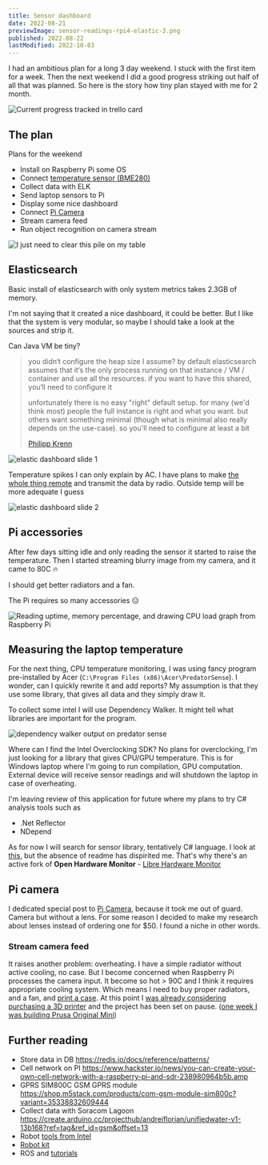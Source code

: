 ```yaml
---
title: Sensor dashboard
date: 2022-08-21
previewImage: sensor-readings-rpi4-elastic-3.png
published: 2022-08-22
lastModified: 2022-10-03
---
```


I had an ambitious plan for a long 3 day weekend. I stuck with the first item for a week. Then the next weekend I did a good progress striking out half of all that was planned. So here is the story how tiny plan stayed with me for 2 month.

![Current progress tracked in trello card](./plan-progress-in-trello.png)


## The plan

Plans for the weekend

- Install on Raspberry Pi some OS
- Connect [temperature sensor (BME280)](/make/temperature-sensor-rpi4)
- Collect data with ELK
- Send laptop sensors to Pi
- Display some nice dashboard
- Connect [Pi Camera](/make/lens-for-raspberry-pi-hq-camera)
- Stream camera feed
- Run object recognition on camera stream

![I just need to clear this pile on my table](./weekend-plan-in-the-beginning.jpg)


## Elasticsearch

Basic install of elasticsearch with only system metrics takes 2.3GB of memory.

I'm not saying that it created a nice dashboard, it could be better. But I like that the system is very modular, so maybe I should take a look at the sources and strip it.

Can Java VM be tiny?

> you didn‘t configure the heap size I assume? by default elasticsearch assumes that it‘s the only process running on that instance / VM / container and use all the resources. if you want to have this shared, you‘ll need to configure it
>
> unfortunately there is no easy "right" default setup. for many (we'd think most) people the full instance is right and what you want. but others want something minimal (though what is minimal also really depends on the use-case). so you'll need to configure at least a bit
>
> [Philipp Krenn](https://twitter.com/xeraa/status/1544988075683618816)

![elastic dashboard slide 1](./sensor-readings-rpi4-elastic-1.png)

Temperature spikes I can only explain by AC. I have plans to make [the whole thing remote](https://www.hackster.io/news/you-can-create-your-own-cell-network-with-a-raspberry-pi-and-sdr-238980964b5b.amp) and transmit the data by radio. Outside temp will be more adequate I guess

![elastic dashboard slide 2](./sensor-readings-rpi4-elastic-2.png)


## Pi accessories

After few days sitting idle and only reading the sensor it started to raise the temperature. Then I started streaming blurry image from my camera, and it came to 80C 🔥

I should get better radiators and a fan.

The Pi requires so many accessories 😑

![Reading uptime, memory percentage, and drawing CPU load graph from Raspberry Pi](./dashboard-rpi4.png)


## Measuring the laptop temperature

For the next thing, CPU temperature monitoring, I was using fancy program pre-installed by Acer (`C:\Program Files (x86)\Acer\PredatorSense`). I wonder, can I quickly rewrite it and add reports? My assumption is that they use some library, that gives all data and they simply draw it.

To collect some intel I will use Dependency Walker. It might tell what libraries are important for the program.

![dependency walker output on predator sense](./dependency-walker-predatorsense.png)

Where can I find the Intel Overclocking SDK? No plans for overclocking, I'm just looking for a library that gives CPU/GPU temperature. This is for Windows laptop where I'm going to run compilation, GPU computation. External device will receive sensor readings and will shutdown the laptop in case of overheating.

I'm leaving review of this application for future where my plans to try C# analysis tools such as

- .Net Reflector
- NDepend

As for now I will search for sensor library, tentatively C# language. I look at [this](https://github.com/openhardwaremonitor/openhardwaremonitor), but the absence of readme has dispirited me. That's why there's an active fork of **Open Hardware Monitor** - [Libre Hardware Monitor](https://github.com/LibreHardwareMonitor/LibreHardwareMonitor)


## Pi camera

I dedicated special post to [Pi Camera](/make/lens-for-raspberry-pi-hq-camera), because it took me out of guard. Camera but without a lens. For some reason I decided to make my research about lenses instead of ordering one for $50. I found a niche in other words.

### Stream camera feed

It raises another problem: overheating. I have a simple radiator without active cooling, no case. But I become concerned when Raspberry Pi processes the camera input. It become so hot > 90C and I think it requires appropriate cooling system. Which means I need to buy proper radiators, and a fan, and [print a case](/make/3d-prints/raspberry-pi-case). At this point I [was already considering purchasing a 3D printer](/make/3d-printer-dilemma) and the project has been set on pause. ([one week I was building Prusa Original Mini](/make/prusa-mini-original))

## Further reading

- Store data in DB https://redis.io/docs/reference/patterns/
- Cell network on PI https://www.hackster.io/news/you-can-create-your-own-cell-network-with-a-raspberry-pi-and-sdr-238980964b5b.amp
- GPRS SIM800C GSM GPRS module https://shop.m5stack.com/products/com-gsm-module-sim800c?variant=35338832609444
- Collect data with Soracom Lagoon https://create.arduino.cc/projecthub/andreiflorian/unifiedwater-v1-13b168?ref=tag&ref_id=gsm&offset=13
- Robot [tools from Intel](https://www.intel.com/content/www/us/en/developer/tools/software-catalog/overview.html?s=Newest)
- [Robot kit](https://www.intel.com/content/www/us/en/develop/documentation/ei4amr-2022-2-get-started-robot-kit/top.html)
- ROS and [tutorials](https://medium.com/exploring-ros-robotics)